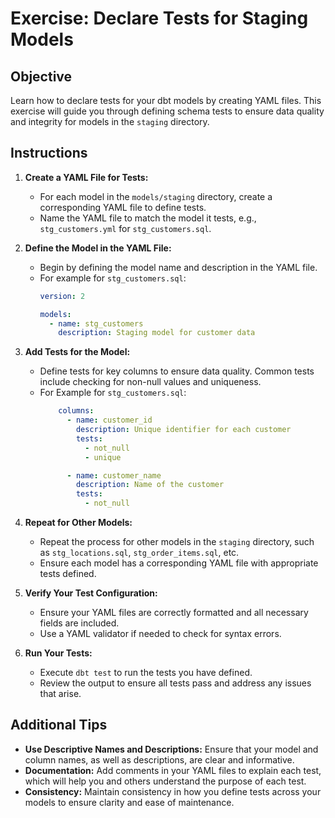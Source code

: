 # Exercise: Declare Tests for Staging Models

## Objective

Learn how to declare tests for your dbt models by creating YAML files. This exercise will guide you through defining schema tests to ensure data quality and integrity for models in the `staging` directory.

## Instructions

1. **Create a YAML File for Tests:**
   - For each model in the `models/staging` directory, create a corresponding YAML file to define tests.
   - Name the YAML file to match the model it tests, e.g., `stg_customers.yml` for `stg_customers.sql`.

2. **Define the Model in the YAML File:**
   - Begin by defining the model name and description in the YAML file.
   - For example for `stg_customers.sql`:
     ```yaml
     version: 2

     models:
       - name: stg_customers
         description: Staging model for customer data
     ```

3. **Add Tests for the Model:**
   - Define tests for key columns to ensure data quality. Common tests include checking for non-null values and uniqueness.
   - For Example for `stg_customers.sql`:
     ```yaml
         columns:
           - name: customer_id
             description: Unique identifier for each customer
             tests:
               - not_null
               - unique

           - name: customer_name
             description: Name of the customer
             tests:
               - not_null
     ```

4. **Repeat for Other Models:**
   - Repeat the process for other models in the `staging` directory, such as `stg_locations.sql`, `stg_order_items.sql`, etc.
   - Ensure each model has a corresponding YAML file with appropriate tests defined.

5. **Verify Your Test Configuration:**
   - Ensure your YAML files are correctly formatted and all necessary fields are included.
   - Use a YAML validator if needed to check for syntax errors.

6. **Run Your Tests:**
   - Execute `dbt test` to run the tests you have defined.
   - Review the output to ensure all tests pass and address any issues that arise.

## Additional Tips

- **Use Descriptive Names and Descriptions:** Ensure that your model and column names, as well as descriptions, are clear and informative.
- **Documentation:** Add comments in your YAML files to explain each test, which will help you and others understand the purpose of each test.
- **Consistency:** Maintain consistency in how you define tests across your models to ensure clarity and ease of maintenance.

